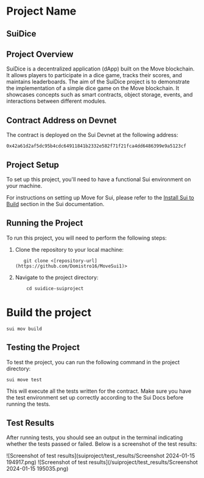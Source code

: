 # Project Name
## SuiDice
## Project Overview

SuiDice is a decentralized application (dApp) built on the Move blockchain. It allows players to participate in a dice game, tracks their scores, and maintains leaderboards. The aim of the SuiDice project is to demonstrate the implementation of a simple dice game on the Move blockchain. It showcases concepts such as smart contracts, object storage, events, and interactions between different modules.

## Contract Address on Devnet

The contract is deployed on the Sui Devnet at the following address:

`0x42a61d2af5dc95b4cdc64911841b2332e582f71f21fca4dd6486399e9a5123cf`

## Project Setup

To set up this project, you'll need to have a functional Sui environment on your machine.

For instructions on setting up Move for Sui, please refer to the [Install Sui to Build](https://docs.sui.io/build/install) section in the Sui documentation.

## Running the Project

To run this project, you will need to perform the following steps:

1. Clone the repository to your local machine:
     ```
        git clone <[repository-url](https://github.com/Domistro16/MoveSui1)>
     ```
3. Navigate to the project directory:
   ```
       cd suidice-suiproject
   ```
# Build the project
```
sui mov build
```


## Testing the Project

To test the project, you can run the following command in the project directory:
```
sui move test
```

This will execute all the tests written for the contract. Make sure you have the test environment set up correctly according to the Sui Docs before running the tests.

## Test Results

After running tests, you should see an output in the terminal indicating whether the tests passed or failed. Below is a screenshot of the test results:

![Screenshot of test results](suiproject/test_results/Screenshot 2024-01-15 194917.png)
![Screenshot of test results](/suiproject/test_results/Screenshot 2024-01-15 195035.png)


